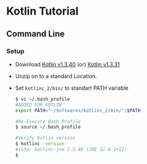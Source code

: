 # Kotlin Tutorial

## Command Line

### Setup

- Download [Kotlin v1.3.40](https://github.com/JetBrains/kotlin/releases/tag/v1.3.40) (or) [Kotlin v1.3.31](https://github.com/JetBrains/kotlin/releases/tag/v1.3.31)
- Unzip on to a standard Location.
- Set `kotlinc_2/bin/` to standart PATH variable

  ```bash
  $ vi ~/.bash_profile
  #ADDED FOR KOTLIN
  export PATH="~/Softwares/kotlinc_2/bin/":$PATH

  #Re-Execute Bash Profile
  $ source ~/.bash_profile

  #Verify Kotlin version
  $ kotlinc -version
  #info: kotlinc-jvm 1.3.40 (JRE 12.0.1+12)
  $
  ```
